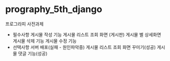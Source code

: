# prography_5th_django
 프로그라피 사전과제
- 필수사항 
게시물 작성 기능
게시물 리스트 조회 화면 (게시판)
게시물 별 상세화면
게시물 삭제 기능
게시물 수정 기능
- 선택사항
서버 배포(실패 - 원인파악중)
게시물 리스트 조회 화면 꾸미기(성공)
게시물 댓글 기능(성공)
